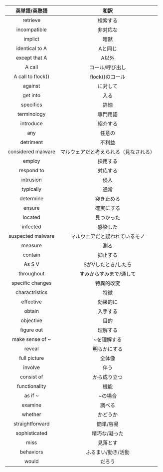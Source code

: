 |英単語/英熟語|和訳|
|:-----:|:----:| 
|retrieve | 検索する|
|incompatible | 非対応な|
|implict | 暗黙|
|identical to A | Aと同じ|
|except that A | A以外|
|A call | コール/呼び出し|
|A call to flock() | flock()のコール|
| against | に対して |
| get into | 入る |
| specifics | 詳細 |
| terminology | 専門用語 |
| introduce | 紹介する |
| any | 任意の |
| detriment | 不利益 |
| considered malware | マルウェアだと考えられる（見なされる） |
| employ | 採用する |
| respond to | 対応する |
| intrusion | 侵入 |
| typically | 通常 |
| determine | 突き止める |
| ensure | 確実にする |
| located | 見つかった |
| infected | 感染した |
| suspected malware | マルウェアだと疑われているモノ |
| measure | 測る |
| contain | 抑止する |
| As S V | SがVしたとき/したら |
| throughout | すみからすみまで/通して |
| specific changes | 特異的改変 |
| charactristics | 特徴 |
| effective | 効果的に |
| obtain | 入手する |
| objective | 目的 |
| figure out | 理解する |
| make sense of ~ | ~を理解する |
| reveal | 明らかにする |
| full picture | 全体像 |
| involve | 伴う |
| consist of | から成り立つ |
| functionality | 機能 |
| as if ~ | ~の場合 |
| examine | 調べる |
| whether | かどうか |
| straightforward | 簡単/容易 |
| sophisticated | 精巧な/凝った |
| miss | 見落とす |
| behaviors | ふるまい/動き/活動 |
| would | だろう |
